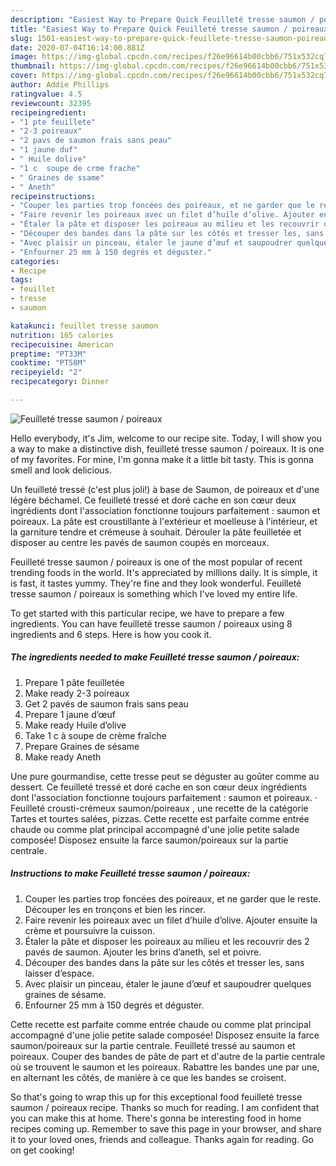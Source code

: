 ```yaml
---
description: "Easiest Way to Prepare Quick Feuilleté tresse saumon / poireaux"
title: "Easiest Way to Prepare Quick Feuilleté tresse saumon / poireaux"
slug: 1501-easiest-way-to-prepare-quick-feuillete-tresse-saumon-poireaux
date: 2020-07-04T16:14:00.881Z
image: https://img-global.cpcdn.com/recipes/f26e96614b00cbb6/751x532cq70/feuillete-tresse-saumon-poireaux-photo-principale-de-la-recette.jpg
thumbnail: https://img-global.cpcdn.com/recipes/f26e96614b00cbb6/751x532cq70/feuillete-tresse-saumon-poireaux-photo-principale-de-la-recette.jpg
cover: https://img-global.cpcdn.com/recipes/f26e96614b00cbb6/751x532cq70/feuillete-tresse-saumon-poireaux-photo-principale-de-la-recette.jpg
author: Addie Phillips
ratingvalue: 4.5
reviewcount: 32395
recipeingredient:
- "1 pte feuillete"
- "2-3 poireaux"
- "2 pavs de saumon frais sans peau"
- "1 jaune duf"
- " Huile dolive"
- "1 c  soupe de crme frache"
- " Graines de ssame"
- " Aneth"
recipeinstructions:
- "Couper les parties trop foncées des poireaux, et ne garder que le reste. Découper les en tronçons et bien les rincer."
- "Faire revenir les poireaux avec un filet d’huile d’olive. Ajouter ensuite la crème et poursuivre la cuisson."
- "Étaler la pâte et disposer les poireaux au milieu et les recouvrir des 2 pavés de saumon. Ajouter les brins d’aneth, sel et poivre."
- "Découper des bandes dans la pâte sur les côtés et tresser les, sans laisser d’espace."
- "Avec plaisir un pinceau, étaler le jaune d’œuf et saupoudrer quelques graines de sésame."
- "Enfourner 25 mm à 150 degrés et déguster."
categories:
- Recipe
tags:
- feuillet
- tresse
- saumon

katakunci: feuillet tresse saumon 
nutrition: 165 calories
recipecuisine: American
preptime: "PT33M"
cooktime: "PT58M"
recipeyield: "2"
recipecategory: Dinner

---
```



![Feuilleté tresse saumon / poireaux](https://img-global.cpcdn.com/recipes/f26e96614b00cbb6/751x532cq70/feuillete-tresse-saumon-poireaux-photo-principale-de-la-recette.jpg)

Hello everybody, it's Jim, welcome to our recipe site. Today, I will show you a way to make a distinctive dish, feuilleté tresse saumon / poireaux. It is one of my favorites. For mine, I'm gonna make it a little bit tasty. This is gonna smell and look delicious.

Un feuilleté tressé (c&#39;est plus joli!) à base de Saumon, de poireaux et d&#39;une légère béchamel. Ce feuilleté tressé et doré cache en son cœur deux ingrédients dont l&#39;association fonctionne toujours parfaitement : saumon et poireaux. La pâte est croustillante à l&#39;extérieur et moelleuse à l&#39;intérieur, et la garniture tendre et crémeuse à souhait. Dérouler la pâte feuilletée et disposer au centre les pavés de saumon coupés en morceaux.

Feuilleté tresse saumon / poireaux is one of the most popular of recent trending foods in the world. It's appreciated by millions daily. It is simple, it is fast, it tastes yummy. They're fine and they look wonderful. Feuilleté tresse saumon / poireaux is something which I've loved my entire life.


To get started with this particular recipe, we have to prepare a few ingredients. You can have feuilleté tresse saumon / poireaux using 8 ingredients and 6 steps. Here is how you cook it.

<!--inarticleads1-->

##### The ingredients needed to make Feuilleté tresse saumon / poireaux:

1. Prepare 1 pâte feuilletée
1. Make ready 2-3 poireaux
1. Get 2 pavés de saumon frais sans peau
1. Prepare 1 jaune d’œuf
1. Make ready  Huile d’olive
1. Take 1 c à soupe de crème fraîche
1. Prepare  Graines de sésame
1. Make ready  Aneth


Une pure gourmandise, cette tresse peut se déguster au goûter comme au dessert. Ce feuilleté tressé et doré cache en son cœur deux ingrédients dont l&#39;association fonctionne toujours parfaitement : saumon et poireaux. · Feuilleté crousti-crémeux saumon/poireaux , une recette de la catégorie Tartes et tourtes salées, pizzas. Cette recette est parfaite comme entrée chaude ou comme plat principal accompagné d&#39;une jolie petite salade composée! Disposez ensuite la farce saumon/poireaux sur la partie centrale. 

<!--inarticleads2-->

##### Instructions to make Feuilleté tresse saumon / poireaux:

1. Couper les parties trop foncées des poireaux, et ne garder que le reste. Découper les en tronçons et bien les rincer.
1. Faire revenir les poireaux avec un filet d’huile d’olive. Ajouter ensuite la crème et poursuivre la cuisson.
1. Étaler la pâte et disposer les poireaux au milieu et les recouvrir des 2 pavés de saumon. Ajouter les brins d’aneth, sel et poivre.
1. Découper des bandes dans la pâte sur les côtés et tresser les, sans laisser d’espace.
1. Avec plaisir un pinceau, étaler le jaune d’œuf et saupoudrer quelques graines de sésame.
1. Enfourner 25 mm à 150 degrés et déguster.


Cette recette est parfaite comme entrée chaude ou comme plat principal accompagné d&#39;une jolie petite salade composée! Disposez ensuite la farce saumon/poireaux sur la partie centrale. Feuilleté tressé au saumon et poireaux. Couper des bandes de pâte de part et d&#39;autre de la partie centrale où se trouvent le saumon et les poireaux. Rabattre les bandes une par une, en alternant les côtés, de manière à ce que les bandes se croisent. 

So that's going to wrap this up for this exceptional food feuilleté tresse saumon / poireaux recipe. Thanks so much for reading. I am confident that you can make this at home. There's gonna be interesting food in home recipes coming up. Remember to save this page in your browser, and share it to your loved ones, friends and colleague. Thanks again for reading. Go on get cooking!
